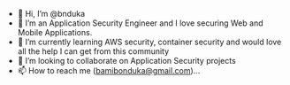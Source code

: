 - 👋 Hi, I’m @bnduka
- 👀 I’m an Application Security Engineer and I love securing Web and Mobile Applications.
- 🌱 I’m currently learning AWS security, container security and would love all the help I can get from this community
- 💞️ I’m looking to collaborate on Application Security projects
- 📫 How to reach me (bamibonduka@gmail.com)...

<!---
bnduka/bnduka is a ✨ special ✨ repository because its `README.md` (this file) appears on your GitHub profile.
You can click the Preview link to take a look at your changes.
--->
